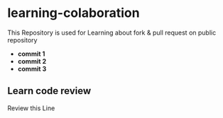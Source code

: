 # learning-colaboration
This Repository is used for Learning about fork &amp; pull request on public repository  
- **commit 1**  
- **commit 2**  
- **commit 3**

Learn code review
--
Review this Line
